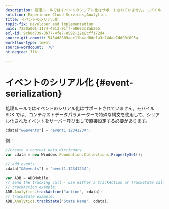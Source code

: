 ```yaml
---
description: 処理ルールではイベントのシリアル化はサポートされていません。モバイル SDK では、コンテキストデータパラメーター内で特殊な構文を使用して、シリアル化されたイベントをサーバー呼び出しで直接設定する必要があります。
solution: Experience Cloud Services,Analytics
title: イベントのシリアル化
topic-fix: Developer and implementation
uuid: 7220a001-1174-4013-91ff-e8603d8ab265
exl-id: 9cb8d739-8b77-4fe7-8592-22e8cff172d4
source-git-commit: 5434d8809aac11b4ad6dd1a3c74dae7dd98f095a
workflow-type: tm+mt
source-wordcount: '70'
ht-degree: 31%

---
```


# イベントのシリアル化 {#event-serialization}

処理ルールではイベントのシリアル化はサポートされていません。モバイル SDK では、コンテキストデータパラメーターで特殊な構文を使用して、シリアル化されたイベントをサーバー呼び出しで直接設定する必要があります。

```js
cdata["&&events"] = "event1:12341234";
```

例：

```js
//create a context data dictionary 
var cdata = new Windows.Foundation.Collections.PropertySet(); 
 
// add events 
cdata["&&events"] = "event1:12341234"; 
 
var ADB = ADBMobile; 
// send the tracking call - use either a trackAction or TrackState call. 
// trackAction example: 
ADB.Analytics.trackAction("action", cdata); 
// trackState example: 
ADB.Analytics.trackState("State Name", cdata);
```
